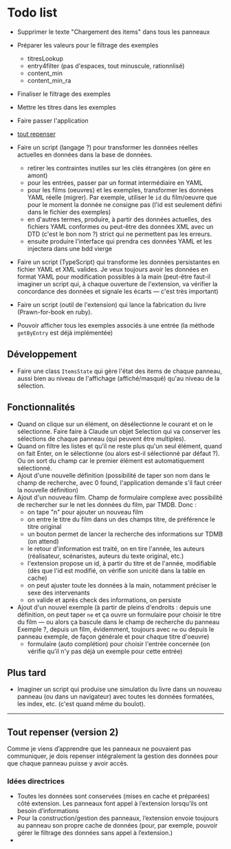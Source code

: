 # Todo list

* Supprimer le texte "Chargement des items" dans tous les panneaux
* Préparer les valeurs pour le filtrage des exemples
  - titresLookup
  - entry4filter (pas d'espaces, tout minuscule, rationnlisé)
  - content_min
  - content_min_ra
* Finaliser le filtrage des exemples
* Mettre les titres dans les exemples
* Faire passer l'application


* [tout repenser](#version-2)
* Faire un script (langage ?) pour transformer les données réelles actuelles en données dans la base de données.
  - retirer les contraintes inutiles sur les clés étrangères (on gère en amont)
  - pour les entrées, passer par un format intermédiaire en YAML
  - pour les films (oeuvres) et les exemples, transformer les données YAML réelle (migrer). Par exemple, utiliser le `id` du film/oeuvre que pour le moment la donnée ne consigne pas (l'id est seulement défini dans le fichier des exemples) 
  - en d'autres termes, produire, à partir des données actuelles, des fichiers YAML conformes ou peut-être des données XML avec un DTD (c'est le bon nom ?) strict qui ne permettent pas les erreurs.
  - ensuite produire l'interface qui prendra ces données YAML et les injectera dans une bdd vierge
* Faire un script (TypeScript) qui transforme les données persistantes en fichier YAML et XML valides. Je veux toujours avoir les données en format YAML pour modification possibles à la main (peut-être faut-il imaginer un script qui, à chaque ouverture de l'extension, va vérifier la concordance des données et signale les écarts — c'est très important)
* Faire un script (outil de l'extension) qui lance la fabrication du livre (Prawn-for-book en ruby).
* Pouvoir afficher tous les exemples associés à une entrée (la méthode `getByEntry` est déjà implémentée)

## Développement

* Faire une class `ItemsState` qui gère l'état des items de chaque panneau, aussi bien au niveau de l'affichage (affiché/masqué) qu'au niveau de la sélection.

## Fonctionnalités

* Quand on clique sur un élément, on désélectionne le courant et on le sélectionne. Faire faire à Claude un objet Selection qui va conserver les sélections de chaque panneau (qui peuvent être multiples).
* Quand on filtre les listes et qu'il ne reste plus qu'un seul élément, quand on fait Enter, on le sélectionne (ou alors est-il sélectionné par défaut ?). Ou on sort du champ car le premier élément est automatiquement sélectionné.
* Ajout d'une nouvelle définition (possibilité de taper son nom dans le champ de recherche, avec 0 found, l'application demande s'il faut créer la nouvelle définition)
* Ajout d'un nouveau film. Champ de formulaire complexe avec possibilité de rechercher sur le net les données du film, par TMDB. Donc :
  - on tape "n" pour ajouter un nouveau film
  - on entre le titre du film dans un des champs titre, de préférence le titre original
  - un bouton permet de lancer la recherche des informations sur TDMB (on attend)
  - le retour d'information est traité, on en tire l'année, les auteurs (réalisateur, scénaristes, auteurs du texte original, etc.)
  - l'extension propose un id, à partir du titre et de l'année, modifiable (dès que l'id est modifié, on vérifie son unicité dans la table en cache)
  - on peut ajuster toute les données à la main, notamment préciser le sexe des intervenants
  - on valide et après check des informations, on persiste
* Ajout d'un nouvel exemple (à partir de pleins d'endroits : depuis une définition, on peut taper `ne` et ça ouvre un formulaire pour choisir le titre du film — ou alors ça bascule dans le champ de recherche du panneau Exemple ?, depuis un film, évidemment, toujours avec `ne` ou depuis le panneau exemple, de façon générale et pour chaque titre d'oeuvre)  
  - formulaire (auto complétion) pour choisir l'entrée concernée (on vérifie qu'il n'y pas déjà un exemple pour cette entrée)


## Plus tard

* Imaginer un script qui produise une simulation du livre dans un nouveau panneau (ou dans un navigateur) avec toutes les données formatées, les index, etc. (c'est quand même du boulot).



---



<a name="version-2"></name>

## Tout repenser (version 2)

Comme je viens d’apprendre que les panneaux ne pouvaient pas communiquer, je dois repenser intégralement la gestion des données pour que chaque panneau puisse y avoir accès.

### Idées directrices

* Toutes les données sont conservées (mises en cache et préparées) côté extension. Les panneaux font appel à l’extension lorsqu’ils ont besoin d’informations
* Pour la construction/gestion des panneaux, l’extension envoie toujours au panneau son propre cache de données (pour, par exemple, pouvoir gérer le filtrage des données sans appel à l’extension.)
* 
